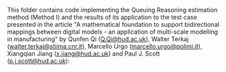 This folder contains code implementing the Queuing Reasoning estimation method (Method I) and the results of its application to the test case presented in the article "A mathematical foundation to support bidirectional mappings between digital models  - an application of multi-scale modelling in manufacturing" by Qunfen Qi (Q.Qi@hud.ac.uk), Walter Terkaj (walter.terkaj@stiima.cnr.it), Marcello Urgo (marcello.urgo@polimi.it), Xiangqian Jiang (x.jiang@hud.ac.uk) and Paul J. Scott (p.j.scott@hud.ac.uk):
